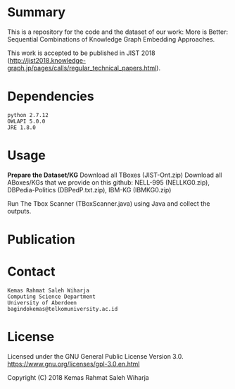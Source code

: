 # Summary
This is a repository for the code and the dataset of our work:
More is Better: Sequential Combinations of Knowledge Graph Embedding Approaches.

This work is accepted to be published in JIST 2018 (http://jist2018.knowledge-graph.jp/pages/calls/regular_technical_papers.html).

# Dependencies
    python 2.7.12
    OWLAPI 5.0.0
    JRE 1.8.0

# Usage
<b>Prepare the Dataset/KG</b>
Download all TBoxes (JIST-Ont.zip) 
Download all ABoxes/KGs that we provide on this github: NELL-995 (NELLKG0.zip), DBPedia-Politics (DBPedP.txt.zip), IBM-KG (IBMKG0.zip)

Run The Tbox Scanner (TBoxScanner.java) using Java and collect the outputs.


# Publication

# Contact
    Kemas Rahmat Saleh Wiharja
    Computing Science Department
    University of Aberdeen    
    bagindokemas@telkomuniversity.ac.id

# License
Licensed under the GNU General Public License Version 3.0. https://www.gnu.org/licenses/gpl-3.0.en.html

Copyright (C) 2018 Kemas Rahmat Saleh Wiharja
